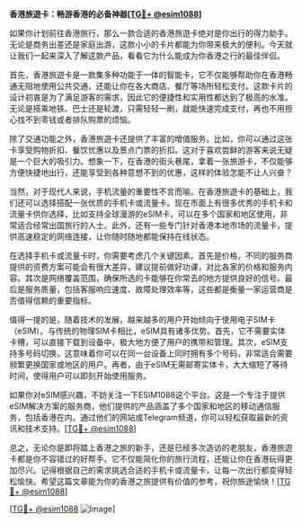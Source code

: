 **香港旅遊卡：畅游香港的必备神器[[TG💪+ @esim1088](https://t.me/s/esim1088)]**

如果你计划前往香港旅行，那么一款合适的香港旅遊卡绝对是你出行的得力助手。无论是商务出差还是家庭出游，这款小小的卡片都能为你带来极大的便利。今天就让我们一起来深入了解这款产品，看看它为什么能成为你香港之行的最佳伴侣。

首先，香港旅遊卡是一款集多种功能于一体的智能卡，它不仅能够帮助你在香港畅通无阻地使用公共交通，还能让你在各大商店、餐厅等场所轻松支付。这款卡片的设计初衷是为了满足游客的需求，因此它的便捷性和实用性都达到了极高的水准。无论是搭乘地铁、巴士还是轮渡，只需轻轻一刷，就能快速完成支付，再也不用担心找不到零钱或者排队购票的烦恼。

除了交通功能之外，香港旅遊卡还提供了丰富的增值服务。比如，你可以通过这张卡享受购物折扣、餐饮优惠以及景点门票的折扣。这对于喜欢尝鲜的游客来说无疑是一个巨大的吸引力。想象一下，在香港的街头巷尾，拿着一张旅游卡，不仅能够方便快捷地出行，还能享受到各种意想不到的优惠，这样的体验怎能不让人兴奋？

当然，对于现代人来说，手机流量的重要性不言而喻。在香港旅遊卡的基础上，我们还可以选择搭配一张优质的手机卡或流量卡。现在市面上有很多优秀的手机卡和流量卡供你选择，比如支持全球漫游的eSIM卡，可以在多个国家和地区使用，非常适合经常出国旅行的人士。此外，还有一些专门针对香港本地市场的流量卡，提供高速稳定的网络连接，让你随时随地都能保持在线状态。

在选择手机卡或流量卡时，你需要考虑几个关键因素。首先是价格，不同的服务商提供的资费方案可能会有很大差异，建议提前做好功课，对比各家的价格和服务内容。其次是网络覆盖范围，确保所选的卡能够在你常去的地方提供良好的信号。最后是服务质量，包括客服响应速度、故障处理效率等，这些都是衡量一家运营商是否值得信赖的重要指标。

值得一提的是，随着技术的发展，越来越多的用户开始倾向于使用电子SIM卡（eSIM）。与传统的物理SIM卡相比，eSIM具有诸多优势。首先，它不需要实体卡槽，可以直接下载到设备中，极大地方便了用户的携带和管理。其次，eSIM支持多号码切换，这意味着你可以在同一台设备上同时拥有多个号码，非常适合需要频繁更换国家或地区的用户。再者，由于eSIM无需邮寄实体卡，大大缩短了等待时间，使得用户可以即刻开始使用服务。

如果你对eSIM感兴趣，不妨关注一下ESIM1088这个平台。这是一个专注于提供eSIM解决方案的服务商，他们提供的产品涵盖了多个国家和地区的移动通信服务，包括香港在内。通过他们的网站或Telegram频道，你可以轻松获取最新的资讯和技术支持。[[TG💪+ @esim1088](https://t.me/s/esim1088)]

总之，无论你是即将踏上香港之旅的新手，还是已经多次造访的老朋友，香港旅遊卡都是你不容错过的好帮手。它不仅能简化你的旅行流程，还能让你在香港玩得更加尽兴。记得根据自己的需求挑选合适的手机卡或流量卡，让每一次出行都变得轻松愉快。希望这篇文章能为你的香港之旅提供有价值的参考，祝你旅途愉快！[[TG💪+ @esim1088](https://t.me/s/esim1088)] 

[[TG💪+ @esim1088](https://t.me/s/esim1088) ![Image](https://i.postimg.cc/4NQfJmqS/Snipaste-2025-05-13-00-14-12.png)]